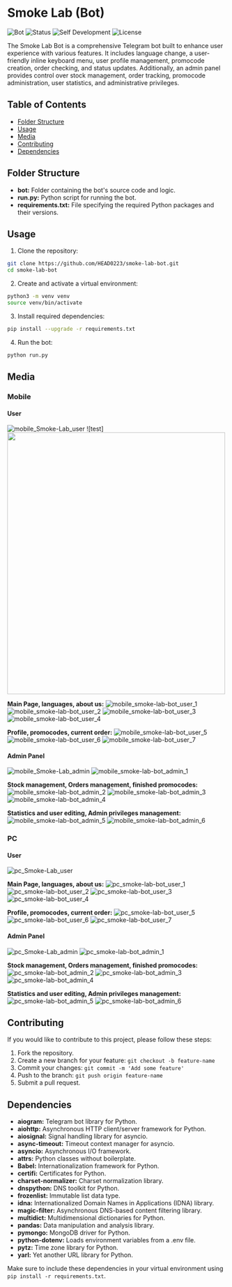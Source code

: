 # Smoke Lab (**Bot**)

![Bot](https://img.shields.io/badge/Bot-Smoke_Lab-brightgreen)
![Status](https://img.shields.io/badge/Status-Complete-yellow)
![Self Development](https://img.shields.io/badge/Project-Self_Development-red)
![License](https://img.shields.io/badge/License-MIT-yellow)

The Smoke Lab Bot is a comprehensive Telegram bot built to enhance user experience with various features. It includes language change, a user-friendly inline keyboard menu, user profile management, promocode creation, order checking, and status updates. Additionally, an admin panel provides control over stock management, order tracking, promocode administration, user statistics, and administrative privileges.

## Table of Contents

-  [Folder Structure](#folder-structure)
-  [Usage](#usage)
-  [Media](#media)
-  [Contributing](#contributing)
-  [Dependencies](#dependencies)

## Folder Structure

-  **bot:** Folder containing the bot's source code and logic.
-  **run.py:** Python script for running the bot.
-  **requirements.txt:** File specifying the required Python packages and their versions.

## Usage

1. Clone the repository:

```bash
git clone https://github.com/HEAD0223/smoke-lab-bot.git
cd smoke-lab-bot
```

2. Create and activate a virtual environment:

```bash
python3 -m venv venv
source venv/bin/activate
```

3. Install required dependencies:

```bash
pip install --upgrade -r requirements.txt
```

4. Run the bot:

```bash
python run.py
```

## Media

### Mobile

#### User

![mobile_Smoke-Lab_user](./preview/mobile_Smoke-Lab_user.gif)
![test]<img src="./preview/mobile_smoke-lab-bot_admin_1.jpg" width="500" height="600">

**Main Page, languages, about us:**
![mobile_smoke-lab-bot_user_1](./preview/mobile_smoke-lab-bot_user_1.jpg)
![mobile_smoke-lab-bot_user_2](./preview/mobile_smoke-lab-bot_user_2.jpg)
![mobile_smoke-lab-bot_user_3](./preview/mobile_smoke-lab-bot_user_3.jpg)
![mobile_smoke-lab-bot_user_4](./preview/mobile_smoke-lab-bot_user_4.jpg)

**Profile, promocodes, current order:**
![mobile_smoke-lab-bot_user_5](./preview/mobile_smoke-lab-bot_user_5.jpg)
![mobile_smoke-lab-bot_user_6](./preview/mobile_smoke-lab-bot_user_6.jpg)
![mobile_smoke-lab-bot_user_7](./preview/mobile_smoke-lab-bot_user_7.jpg)

#### Admin Panel

![mobile_Smoke-Lab_admin](./preview/mobile_Smoke-Lab_admin.gif)
![mobile_smoke-lab-bot_admin_1](./preview/mobile_smoke-lab-bot_admin_1.jpg)

**Stock management, Orders management, finished promocodes:**
![mobile_smoke-lab-bot_admin_2](./preview/mobile_smoke-lab-bot_admin_2.jpg)
![mobile_smoke-lab-bot_admin_3](./preview/mobile_smoke-lab-bot_admin_3.jpg)
![mobile_smoke-lab-bot_admin_4](./preview/mobile_smoke-lab-bot_admin_4.jpg)

**Statistics and user editing, Admin privileges management:**
![mobile_smoke-lab-bot_admin_5](./preview/mobile_smoke-lab-bot_admin_5.jpg)
![mobile_smoke-lab-bot_admin_6](./preview/mobile_smoke-lab-bot_admin_6.jpg)

### PC

#### User

![pc_Smoke-Lab_user](./preview/pc_Smoke-Lab_user.gif)

**Main Page, languages, about us:**
![pc_smoke-lab-bot_user_1](./preview/pc_smoke-lab-bot_user_1.png)
![pc_smoke-lab-bot_user_2](./preview/pc_smoke-lab-bot_user_2.png)
![pc_smoke-lab-bot_user_3](./preview/pc_smoke-lab-bot_user_3.png)
![pc_smoke-lab-bot_user_4](./preview/pc_smoke-lab-bot_user_4.png)

**Profile, promocodes, current order:**
![pc_smoke-lab-bot_user_5](./preview/pc_smoke-lab-bot_user_5.png)
![pc_smoke-lab-bot_user_6](./preview/pc_smoke-lab-bot_user_6.png)
![pc_smoke-lab-bot_user_7](./preview/pc_smoke-lab-bot_user_7.png)

#### Admin Panel

![pc_Smoke-Lab_admin](./preview/pc_Smoke-Lab_admin.gif)
![pc_smoke-lab-bot_admin_1](./preview/pc_smoke-lab-bot_admin_1.png)

**Stock management, Orders management, finished promocodes:**
![pc_smoke-lab-bot_admin_2](./preview/pc_smoke-lab-bot_admin_2.png)
![pc_smoke-lab-bot_admin_3](./preview/pc_smoke-lab-bot_admin_3.png)
![pc_smoke-lab-bot_admin_4](./preview/pc_smoke-lab-bot_admin_4.png)

**Statistics and user editing, Admin privileges management:**
![pc_smoke-lab-bot_admin_5](./preview/pc_smoke-lab-bot_admin_5.png)
![pc_smoke-lab-bot_admin_6](./preview/pc_smoke-lab-bot_admin_6.png)

## Contributing

If you would like to contribute to this project, please follow these steps:

1. Fork the repository.
2. Create a new branch for your feature: `git checkout -b feature-name`
3. Commit your changes: `git commit -m 'Add some feature'`
4. Push to the branch: `git push origin feature-name`
5. Submit a pull request.

## Dependencies

-  **aiogram:** Telegram bot library for Python.
-  **aiohttp:** Asynchronous HTTP client/server framework for Python.
-  **aiosignal:** Signal handling library for asyncio.
-  **async-timeout:** Timeout context manager for asyncio.
-  **asyncio:** Asynchronous I/O framework.
-  **attrs:** Python classes without boilerplate.
-  **Babel:** Internationalization framework for Python.
-  **certifi:** Certificates for Python.
-  **charset-normalizer:** Charset normalization library.
-  **dnspython:** DNS toolkit for Python.
-  **frozenlist:** Immutable list data type.
-  **idna:** Internationalized Domain Names in Applications (IDNA) library.
-  **magic-filter:** Asynchronous DNS-based content filtering library.
-  **multidict:** Multidimensional dictionaries for Python.
-  **pandas:** Data manipulation and analysis library.
-  **pymongo:** MongoDB driver for Python.
-  **python-dotenv:** Loads environment variables from a .env file.
-  **pytz:** Time zone library for Python.
-  **yarl:** Yet another URL library for Python.

Make sure to include these dependencies in your virtual environment using `pip install -r requirements.txt`.

